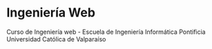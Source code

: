 # Ingeniería Web
Curso de Ingeniería web - Escuela de Ingeniería Informática 
Pontificia Universidad Católica de Valparaíso
